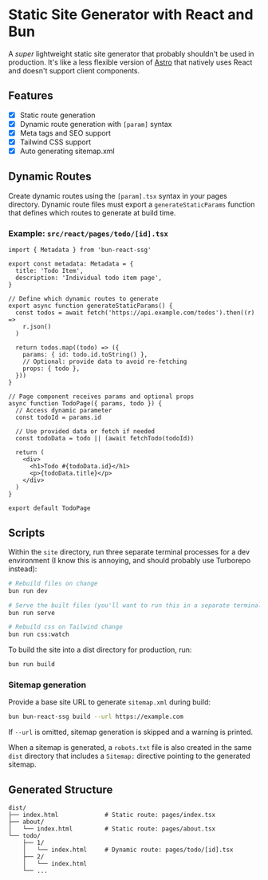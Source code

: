 # Static Site Generator with React and Bun

A _super_ lightweight static site generator that probably shouldn't be used in production. It's like a less flexible version of [Astro](https://astro.build/) that natively uses React and doesn't support client components.

## Features

- [x] Static route generation
- [x] Dynamic route generation with `[param]` syntax
- [x] Meta tags and SEO support
- [x] Tailwind CSS support
- [x] Auto generating sitemap.xml

## Dynamic Routes

Create dynamic routes using the `[param].tsx` syntax in your pages directory. Dynamic route files must export a `generateStaticParams` function that defines which routes to generate at build time.

### Example: `src/react/pages/todo/[id].tsx`

```tsx
import { Metadata } from 'bun-react-ssg'

export const metadata: Metadata = {
  title: 'Todo Item',
  description: 'Individual todo item page',
}

// Define which dynamic routes to generate
export async function generateStaticParams() {
  const todos = await fetch('https://api.example.com/todos').then((r) =>
    r.json()
  )

  return todos.map((todo) => ({
    params: { id: todo.id.toString() },
    // Optional: provide data to avoid re-fetching
    props: { todo },
  }))
}

// Page component receives params and optional props
async function TodoPage({ params, todo }) {
  // Access dynamic parameter
  const todoId = params.id

  // Use provided data or fetch if needed
  const todoData = todo || (await fetchTodo(todoId))

  return (
    <div>
      <h1>Todo #{todoData.id}</h1>
      <p>{todoData.title}</p>
    </div>
  )
}

export default TodoPage
```

## Scripts

Within the `site` directory, run three separate terminal processes for a dev environment (I know this is annoying, and should probably use Turborepo instead):

```bash
# Rebuild files on change
bun run dev

# Serve the built files (you'll want to run this in a separate terminal during development)
bun run serve

# Rebuild css on Tailwind change
bun run css:watch
```

To build the site into a dist directory for production, run:

```bash
bun run build
```

### Sitemap generation

Provide a base site URL to generate `sitemap.xml` during build:

```bash
bun bun-react-ssg build --url https://example.com
```

If `--url` is omitted, sitemap generation is skipped and a warning is printed.

When a sitemap is generated, a `robots.txt` file is also created in the same `dist` directory that includes a `Sitemap:` directive pointing to the generated sitemap.

## Generated Structure

```
dist/
├── index.html             # Static route: pages/index.tsx
├── about/
│   └── index.html         # Static route: pages/about.tsx
└── todo/
    ├── 1/
    │   └── index.html     # Dynamic route: pages/todo/[id].tsx
    ├── 2/
    │   └── index.html
    └── ...
```
